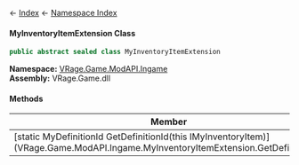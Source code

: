 ← [Index](Api-Index) ← [Namespace Index](Namespace-Index)

#### MyInventoryItemExtension Class

```csharp
public abstract sealed class MyInventoryItemExtension
```

**Namespace:** [VRage.Game.ModAPI.Ingame](VRage.Game.ModAPI.Ingame)  
**Assembly:** VRage.Game.dll

#### Methods

|Member|Description|
|---|---|
|\[static MyDefinitionId GetDefinitionId(this IMyInventoryItem)](VRage.Game.ModAPI.Ingame.MyInventoryItemExtension.GetDefinitionId)||

